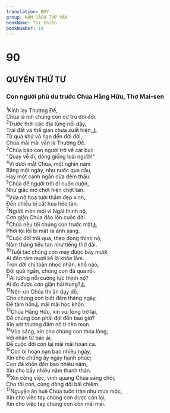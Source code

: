 ```yaml
---
translation: BDY
group: NĂM SÁCH THƠ VĂN
bookName: Thi thiên 
bookNumber: 19
---
```


<div class="title"><h1>90</h1><h2>QUYỂN THỨ TƯ</h2><h3>Con người phù du trước Chúa Hằng Hữu, Thơ Mai-sen</h3></div>
<span class="verse thi_90_1"><sup>1</sup>Kính lạy Thượng Đế,<br/>Chúa là nơi chúng con cư trú đời đời.<br/></span>
<span class="verse thi_90_2"><sup>2</sup>Trước thời các địa từng nổi dậy,<br/>Trái đất và thế gian chưa xuất hiện,<a href="#" data-toggle="tooltip" data-placement="bottom" title="Nt được Ngài sáng tạo">⚓</a><br/>Từ quá khứ vô hạn đến đời đời,<br/>Chúa mãi mãi vẫn là Thượng Đế.<br/></span>
<span class="verse thi_90_3"><sup>3</sup>Chúa bảo con người trở về cát bụi:<br/>&#34;Quay về đi, dòng giống loài người!&#34;<br/></span>
<span class="verse thi_90_4"><sup>4</sup>Vì dưới mắt Chúa, một nghìn năm<br/>Bằng một ngày, như nước qua cầu,<br/>Hay một canh ngắn cửa đêm thâu.<br/></span>
<span class="verse thi_90_5"><sup>5</sup>Chúa để người trôi đi cuồn cuộn,<br/>Như giấc mơ chợt hiện chợt tan.<br/></span>
<span class="verse thi_90_6"><sup>6</sup>Vừa nở hoa tươi thắm đẹp xinh,<br/>Đến chiều bị cắt hoa héo tàn.<br/></span>
<span class="verse thi_90_7"><sup>7</sup>Người mòn mỏi vì Ngài thịnh nộ,<br/>Cơn giận Chúa đảo lộn cuộc đời.<br/></span>
<span class="verse thi_90_8"><sup>8</sup>Chúa nêu tội chúng con trước mặt<a href="#" data-toggle="tooltip" data-placement="bottom" title="Nt trước mặt Ngài">⚓</a><br/>Phơi tội lỗi bí mật ra ánh sáng.<br/></span>
<span class="verse thi_90_9"><sup>9</sup>Cuộc đời trôi qua, theo dòng thịnh nộ,<br/>Năm tháng tiêu tan như tiếng thở dài.<br/></span>
<span class="verse thi_90_10"><sup>10</sup>Tuổi tác chúng con may được bảy mươi,<br/>Ai đến tám mươi kể là khỏe lắm.<br/>Trọn đời chỉ toàn nhọc nhằn, khổ não,<br/>Đời quá ngắn, chúng con đã qua rồi.<br/></span>
<span class="verse thi_90_11"><sup>11</sup>Ai lường nổi cường lực thịnh nộ?<br/>Ai đo được cơn giận hãi hùng?<a href="#" data-toggle="tooltip" data-placement="bottom" title="Ctd ai biết sức cơn giận Ngài tùy theo sự sợ Chúa">⚓</a><br/></span>
<span class="verse thi_90_12"><sup>12</sup>Nên xin Chúa thi ân dạy dỗ,<br/>Cho chúng con biết đếm tháng ngày,<br/>Để tâm hồn<a href="#" data-toggle="tooltip" data-placement="bottom" title="Nt lòng">⚓</a> mãi mãi học khôn.<br/></span>
<span class="verse thi_90_13"><sup>13</sup>Chúa Hằng Hữu, xin vui lòng trở lại,<br/>Để chúng con phải đợi đến bao giờ?<br/>Xin xót thương đám nô tì hèn mọn.<br/></span>
<span class="verse thi_90_14"><sup>14</sup>Vừa sáng, xin cho chúng con thỏa lòng,<br/>Với nhân từ bác ái,<br/>Để cuộc đời còn lại mãi mãi hoan ca.<br/></span>
<span class="verse thi_90_15"><sup>15</sup>Con bị hoạn nạn bao nhiêu ngày,<br/>Xin cho chừng ấy ngày hạnh phúc;<br/>Con đã khốn đốn bao nhiêu năm,<br/>Xin cho bấy nhiêu năm thanh thản.<br/></span>
<span class="verse thi_90_16"><sup>16</sup>Xin công việc, vinh quang Chúa sáng chói,<br/>Cho tôi con, cùng dòng dõi bái chiêm.<br/></span>
<span class="verse thi_90_17"><sup>17</sup>Nguyện ân huệ Chúa tuôn tràn như mưa móc,<br/>Xin cho việc tay chúng con được còn lại,<br/>Xin cho việc tay chúng con còn mãi mãi.</span>
